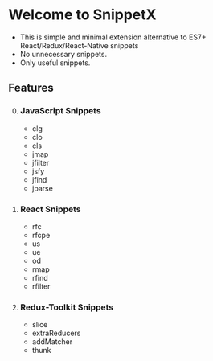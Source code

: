 # Welcome to SnippetX

- This is simple and minimal extension alternative to ES7+ React/Redux/React-Native snippets
- No unnecessary snippets.
- Only useful snippets.

## Features

0. ### JavaScript Snippets

   - clg
   - clo
   - cls
   - jmap
   - jfilter
   - jsfy
   - jfind
   - jparse

1. ### React Snippets

   - rfc
   - rfcpe
   - us
   - ue
   - od
   - rmap
   - rfind
   - rfilter

2. ### Redux-Toolkit Snippets

   - slice
   - extraReducers
   - addMatcher
   - thunk
